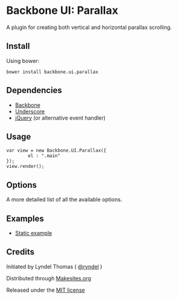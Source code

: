# Backbone UI: Parallax

A plugin for creating both vertical and horizontal parallax scrolling.

## Install

Using bower:
```
bower install backbone.ui.parallax
```

## Dependencies

* [Backbone](http://backbonejs.org/)
* [Underscore](http://underscorejs.org/)
* [jQuery](http://jquery.com/) (or alternative event handler)

## Usage

```
var view = new Backbone.UI.Parallax({
		el : ".main"
});
view.render();
```


## Options

A more detailed list of all the available options.



## Examples

* [Static example](http://rawgithub.com/backbone-ui/parallax/master/examples/static.html)


## Credits

Initiated by Lyndel Thomas ( [@ryndel](http://github.com/ryndel) )

Distributed through [Makesites.org](http://makesites.org/)

Released under the [MIT license](http://makesites.org/licenses/MIT)

